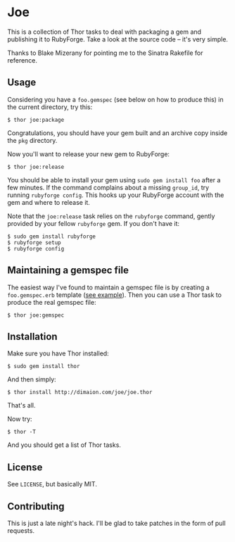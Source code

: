 Joe
===

This is a collection of Thor tasks to deal with packaging a gem and publishing it to RubyForge. Take a look at the source code – it's very simple.

Thanks to Blake Mizerany for pointing me to the Sinatra Rakefile for reference.


Usage
---

Considering you have a `foo.gemspec` (see below on how to produce this) in the current directory, try this:

    $ thor joe:package

Congratulations, you should have your gem built and an archive copy inside the `pkg` directory.

Now you'll want to release your new gem to RubyForge:

    $ thor joe:release

You should be able to install your gem using `sudo gem install foo` after a few minutes. If the command complains about a missing `group_id`, try running `rubyforge config`. This hooks up your RubyForge account with the gem and where to release it.

Note that the `joe:release` task relies on the `rubyforge` command, gently provided by your fellow `rubyforge` gem. If you don't have it:

    $ sudo gem install rubyforge
    $ rubyforge setup
    $ rubyforge config

Maintaining a gemspec file
---

The easiest way I've found to maintain a gemspec file is by creating a `foo.gemspec.erb` template ([see example](http://github.com/soveran/ohm/blob/6c3e7d89d40de8de9eb7a0f772b38bcb8996a8f9/ohm.gemspec.erb)). Then you can use a Thor task to produce the real gemspec file:

    $ thor joe:gemspec

Installation
---

Make sure you have Thor installed:

    $ sudo gem install thor

And then simply:

    $ thor install http://dimaion.com/joe/joe.thor

That's all.

Now try:

    $ thor -T

And you should get a list of Thor tasks.


License
---

See `LICENSE`, but basically MIT.


Contributing
---

This is just a late night's hack. I'll be glad to take patches in the form of pull requests.
